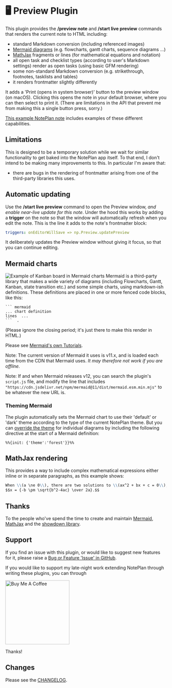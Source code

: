 # 🖥️ Preview Plugin
This plugin provides the **/preview note** and **/start live preview** commands that renders the current note to HTML including:
- standard Markdown conversion (including referenced images)
- [Mermaid diagrams](https://mermaid.js.org) (e.g. flowcharts, gantt charts, sequence diagrams ...)
- [MathJax](https://www.mathjax.org/) fragments or lines (for mathematical equations and notation)
- all open task and checklist types (according to user's Markdown settings) render as open tasks (using basic GFM rendering)
- some non-standard Markdown conversion (e.g. strikethrough, footnotes, tasklists and tables)
- it renders frontmatter slightly differently

It adds a 'Print (opens in system browser)' button to the preview window (on macOS). Clicking this opens the note in your default browser, where you can then select to print it. (There are limitations in the API that prevent me from making this a single button press, sorry.)

[This example NotePlan note](https://noteplan.co/n/EA936BC2-A6C1-43F7-9C34-E2C31CF96AC6) includes examples of these different capabilities.

## Limitations
This is designed to be a temporary solution while we wait for similar functionality to get baked into the NotePlan app itself. To that end, I don't intend to be making many improvements to this.  In particular I'm aware that:

-  there are bugs in the rendering of frontmatter arising from one of the third-party libraries this uses.

## Automatic updating
Use the **/start live preview** command to open the Preview window, _and enable near-live update for this note_. Under the hood this works by adding a **trigger** on the note so that the window will automatically refresh when you edit the note. This is the line it adds to the note's frontmatter block:
```yaml
triggers: onEditorWillSave => np.Preview.updatePreview
```

It deliberately updates the Preview window without giving it focus, so that you can continue editing.

## Mermaid charts
<img src="kanban-mermaid@2x.png" alt="Example of Kanban board in Mermaid charts" />
Mermaid is a third-party library that makes a wide variety of diagrams (including Flowcharts, Gantt, Kanban, state transition etc.) and some simple charts, using markdown-ish definitions. These definitions are placed in one or more fenced code blocks, like this:

```
``` mermaid
... chart definition
lines  ...
```  .
```
(Please ignore the closing period; it's just there to make this render in HTML.)

Please see [Mermaid's own Tutorials](https://mermaid.js.org/config/Tutorials.html).

Note: The current version of Mermaid it uses is v11.x, and is loaded each time from the CDN that Mermaid uses.  _It may therefore not work if you are offline._

Note: If and when Mermaid releases v12, you can search the plugin's `script.js` file, and modify the line that includes
`"https://cdn.jsdelivr.net/npm/mermaid@11/dist/mermaid.esm.min.mjs"`
to be whatever the new URL is.

### Theming Mermaid
The plugin automatically sets the Mermaid chart to use their 'default' or 'dark' theme according to the type of the current NotePlan theme. But you can [override the theme](https://mermaid.js.org/config/theming.html) for individual diagrams by including the following directive at the start of a Mermaid definition:

`%%{init: {'theme':'forest'}}%%`

## MathJax rendering
This provides a way to include complex mathematical expressions either inline or in separate paragraphs, as this example shows:
```md
When \\(a \ne 0\\), there are two solutions to \\(ax^2 + bx + c = 0\\), and they are:
$$x = {-b \pm \sqrt{b^2-4ac} \over 2a}.$$
```

## Thanks
To the people who've spend the time to create and maintain [Mermaid](https://mermaid.js.org), [MathJax](https://www.mathjax.org/) and the [showdown library](https://github.com/showdownjs/showdown).

## Support
If you find an issue with this plugin, or would like to suggest new features for it, please raise a [Bug or Feature 'Issue' in GitHub](https://github.com/NotePlan/plugins/issues).

If you would like to support my late-night work extending NotePlan through writing these plugins, you can through

[<img width="200px" alt="Buy Me A Coffee" src="https://www.buymeacoffee.com/assets/img/guidelines/download-assets-sm-2.svg" />](https://www.buymeacoffee.com/revjgc)

Thanks!

## Changes
Please see the [CHANGELOG](https://github.com/NotePlan/plugins/blob/main/np.Preview/CHANGELOG.md).
